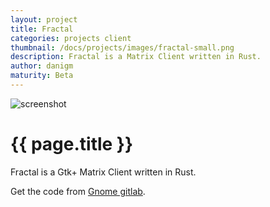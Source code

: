 ```yaml
---
layout: project
title: Fractal
categories: projects client
thumbnail: /docs/projects/images/fractal-small.png
description: Fractal is a Matrix Client written in Rust.
author: danigm
maturity: Beta
---
```


![screenshot](/docs/projects/images/fractal-large.png "{{ page.title }}")

# {{ page.title }}
Fractal is a Gtk+ Matrix Client written in Rust.

Get the code from [Gnome gitlab](https://gitlab.gnome.org/World/fractal).
